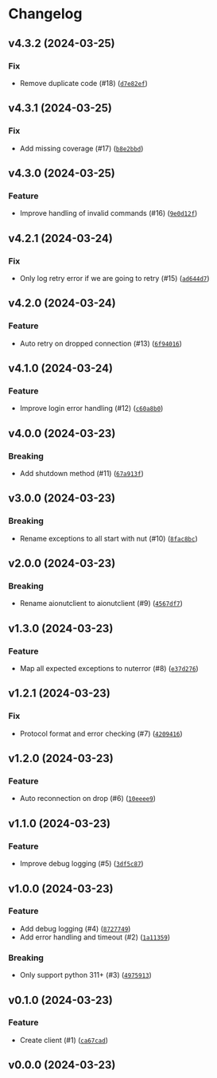 # Changelog

## v4.3.2 (2024-03-25)

### Fix

- Remove duplicate code (#18) ([`d7e82ef`](https://github.com/bdraco/aionut/commit/d7e82ef7c0d10c252a864569a340332de3767096))

## v4.3.1 (2024-03-25)

### Fix

- Add missing coverage (#17) ([`b8e2bbd`](https://github.com/bdraco/aionut/commit/b8e2bbd98919391b5edec7a508b7991e4e6bb488))

## v4.3.0 (2024-03-25)

### Feature

- Improve handling of invalid commands (#16) ([`9e0d12f`](https://github.com/bdraco/aionut/commit/9e0d12fac0632bb1587fbf821033257f54517810))

## v4.2.1 (2024-03-24)

### Fix

- Only log retry error if we are going to retry (#15) ([`ad644d7`](https://github.com/bdraco/aionut/commit/ad644d7139ceb0657d5551eb15f701446e9923d4))

## v4.2.0 (2024-03-24)

### Feature

- Auto retry on dropped connection (#13) ([`6f94016`](https://github.com/bdraco/aionut/commit/6f940165a6e70f329963fd94efe5c686d4065af8))

## v4.1.0 (2024-03-24)

### Feature

- Improve login error handling (#12) ([`c60a8b0`](https://github.com/bdraco/aionut/commit/c60a8b04f4e1b4341a8fcf1d60a8b5a12d6cb82a))

## v4.0.0 (2024-03-23)

### Breaking

- Add shutdown method (#11) ([`67a913f`](https://github.com/bdraco/aionut/commit/67a913f81976f92fcfc242bc7102ff1a39a73990))

## v3.0.0 (2024-03-23)

### Breaking

- Rename exceptions to all start with nut (#10) ([`8fac8bc`](https://github.com/bdraco/aionut/commit/8fac8bc0d27ed5b57960b9bcf1a47e199ed13975))

## v2.0.0 (2024-03-23)

### Breaking

- Rename aionutclient to aionutclient (#9) ([`4567df7`](https://github.com/bdraco/aionut/commit/4567df7230c01c2e3a1a9d07fe544e8e63a414af))

## v1.3.0 (2024-03-23)

### Feature

- Map all expected exceptions to nuterror (#8) ([`e37d276`](https://github.com/bdraco/aionut/commit/e37d276dd4c8ea033d3a55810479e3afb20698d3))

## v1.2.1 (2024-03-23)

### Fix

- Protocol format and error checking (#7) ([`4209416`](https://github.com/bdraco/aionut/commit/4209416670fb0d21f87592d2ada9e5422f591622))

## v1.2.0 (2024-03-23)

### Feature

- Auto reconnection on drop (#6) ([`10eeee9`](https://github.com/bdraco/aionut/commit/10eeee908498c5956c6b0633b1fb02e8c42f2229))

## v1.1.0 (2024-03-23)

### Feature

- Improve debug logging (#5) ([`3df5c87`](https://github.com/bdraco/aionut/commit/3df5c87d33634399c2726d57e5ed3ff567ae653a))

## v1.0.0 (2024-03-23)

### Feature

- Add debug logging (#4) ([`8727749`](https://github.com/bdraco/aionut/commit/8727749a0006312033c8f2baee4b8c02e336c5d2))
- Add error handling and timeout (#2) ([`1a11359`](https://github.com/bdraco/aionut/commit/1a113594bd82cb662bc026bc3a5d04df008f451b))

### Breaking

- Only support python 311+ (#3) ([`4975913`](https://github.com/bdraco/aionut/commit/4975913e548183438ed5c0c2aa4bf5fd5a40ad52))

## v0.1.0 (2024-03-23)

### Feature

- Create client (#1) ([`ca67cad`](https://github.com/bdraco/aionut/commit/ca67cad386a41c53b3ec5aaea27df342b51e20bd))

## v0.0.0 (2024-03-23)
